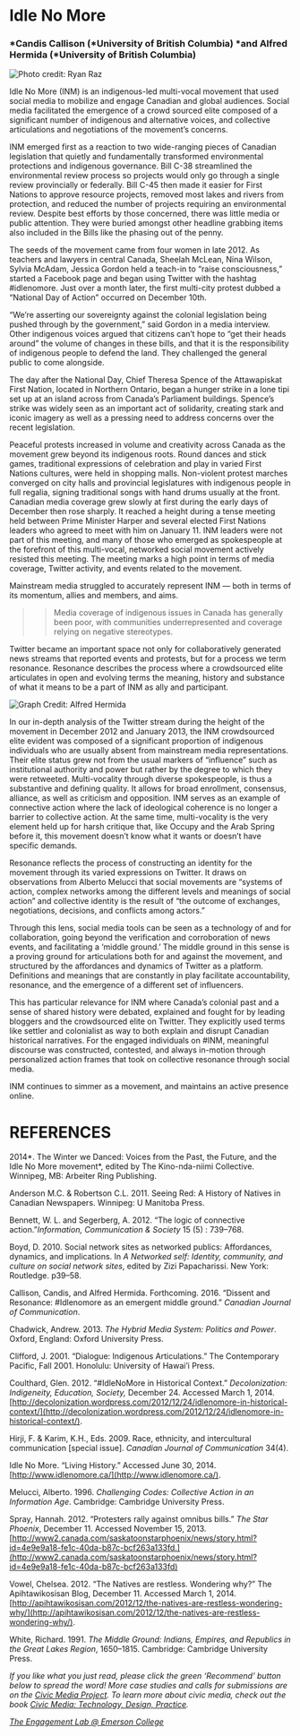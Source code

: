 # Idle No More

### *Candis Callison (*University of British Columbia) *and Alfred Hermida (*University of British Columbia)

![Photo credit: Ryan Raz](https://res.cloudinary.com/engagement-lab-home/image/upload/v1/homepage-2.0/news/medium/1_yJTAFnSAIlG95BAbXIcZSA.png)

Idle No More (INM) is an indigenous-led multi-vocal movement that used social media to mobilize and engage Canadian and global audiences. Social media facilitated the emergence of a crowd sourced elite composed of a significant number of indigenous and alternative voices, and collective articulations and negotiations of the movement’s concerns.

INM emerged first as a reaction to two wide-ranging pieces of Canadian legislation that quietly and fundamentally transformed environmental protections and indigenous governance. Bill C-38 streamlined the environmental review process so projects would only go through a single review provincially or federally. Bill C-45 then made it easier for First Nations to approve resource projects, removed most lakes and rivers from protection, and reduced the number of projects requiring an environmental review. Despite best efforts by those concerned, there was little media or public attention. They were buried amongst other headline grabbing items also included in the Bills like the phasing out of the penny.

The seeds of the movement came from four women in late 2012. As teachers and lawyers in central Canada, Sheelah McLean, Nina Wilson, Sylvia McAdam, Jessica Gordon held a teach-in to “raise consciousness,” started a Facebook page and began using Twitter with the hashtag #idlenomore. Just over a month later, the first multi-city protest dubbed a “National Day of Action” occurred on December 10th.

“We’re asserting our sovereignty against the colonial legislation being pushed through by the government,” said Gordon in a media interview. Other indigenous voices argued that citizens can’t hope to “get their heads around” the volume of changes in these bills, and that it is the responsibility of indigenous people to defend the land. They challenged the general public to come alongside.

The day after the National Day, Chief Theresa Spence of the Attawapiskat First Nation, located in Northern Ontario, began a hunger strike in a lone tipi set up at an island across from Canada’s Parliament buildings. Spence’s strike was widely seen as an important act of solidarity, creating stark and iconic imagery as well as a pressing need to address concerns over the recent legislation.

Peaceful protests increased in volume and creativity across Canada as the movement grew beyond its indigenous roots. Round dances and stick games, traditional expressions of celebration and play in varied First Nations cultures, were held in shopping malls. Non-violent protest marches converged on city halls and provincial legislatures with indigenous people in full regalia, signing traditional songs with hand drums usually at the front. Canadian media coverage grew slowly at first during the early days of December then rose sharply. It reached a height during a tense meeting held between Prime Minister Harper and several elected First Nations leaders who agreed to meet with him on January 11. INM leaders were not part of this meeting, and many of those who emerged as spokespeople at the forefront of this multi-vocal, networked social movement actively resisted this meeting. The meeting marks a high point in terms of media coverage, Twitter activity, and events related to the movement.

Mainstream media struggled to accurately represent INM — both in terms of its momentum, allies and members, and aims.

> > Media coverage of indigenous issues in Canada has generally been poor, with communities underrepresented and coverage relying on negative stereotypes.

Twitter became an important space not only for collaboratively generated news streams that reported events and protests, but for a process we term resonance. Resonance describes the process where a crowdsourced elite articulates in open and evolving terms the meaning, history and substance of what it means to be a part of INM as ally and participant.

![Graph Credit: Alfred Hermida](https://res.cloudinary.com/engagement-lab-home/image/upload/v1/homepage-2.0/news/medium/1_EWZtEKD6KmLFJxDNWegIHw.png)

In our in-depth analysis of the Twitter stream during the height of the movement in December 2012 and January 2013, the INM crowdsourced elite evident was composed of a significant proportion of indigenous individuals who are usually absent from mainstream media representations. Their elite status grew not from the usual markers of “influence” such as institutional authority and power but rather by the degree to which they were retweeted. Multi-vocality through diverse spokespeople, is thus a substantive and defining quality. It allows for broad enrollment, consensus, alliance, as well as criticism and opposition. INM serves as an example of connective action where the lack of ideological coherence is no longer a barrier to collective action. At the same time, multi-vocality is the very element held up for harsh critique that, like Occupy and the Arab Spring before it, this movement doesn’t know what it wants or doesn’t have specific demands.

Resonance reflects the process of constructing an identity for the movement through its varied expressions on Twitter. It draws on observations from Alberto Melucci that social movements are “systems of action, complex networks among the different levels and meanings of social action” and collective identity is the result of “the outcome of exchanges, negotiations, decisions, and conflicts among actors.”

Through this lens, social media tools can be seen as a technology of and for collaboration, going beyond the verification and corroboration of news events, and facilitating a ‘middle ground.’ The middle ground in this sense is a proving ground for articulations both for and against the movement, and structured by the affordances and dynamics of Twitter as a platform. Definitions and meanings that are constantly in play facilitate accountability, resonance, and the emergence of a different set of influencers.

This has particular relevance for INM where Canada’s colonial past and a sense of shared history were debated, explained and fought for by leading bloggers and the crowdsourced elite on Twitter. They explicitly used terms like settler and colonialist as way to both explain and disrupt Canadian historical narratives. For the engaged individuals on #INM, meaningful discourse was constructed, contested, and always in-motion through personalized action frames that took on collective resonance through social media.

INM continues to simmer as a movement, and maintains an active presence online.

# REFERENCES

2014*. The Winter we Danced: Voices from the Past, the Future, and the Idle No More movement*, edited by The Kino-nda-niimi Collective. Winnipeg, MB: Arbeiter Ring Publishing.

Anderson M.C. & Robertson C.L. 2011. Seeing Red: A History of Natives in Canadian Newspapers. Winnipeg: U Manitoba Press.

Bennett, W. L. and Segerberg, A. 2012. “The logic of connective action.”_Information, Communication & Society_ 15 (5) : 739–768.

Boyd, D. 2010. Social network sites as networked publics: Affordances, dynamics, and implications. In _A Networked self: Identity, community, and culture on social network sites_, edited by Zizi Papacharissi. New York: Routledge. p39–58.

Callison, Candis, and Alfred Hermida. Forthcoming. 2016. “Dissent and Resonance: #Idlenomore as an emergent middle ground.” _Canadian Journal of Communication_.

Chadwick, Andrew. 2013. _The Hybrid Media System: Politics and Power_. Oxford, England: Oxford University Press.

Clifford, J. 2001. “Dialogue: Indigenous Articulations.” The Contemporary Pacific, Fall 2001. Honolulu: University of Hawai’i Press.

Coulthard, Glen. 2012. “#IdleNoMore in Historical Context.” _Decolonization: Indigeneity, Education, Society,_ December 24. Accessed March 1, 2014.[http://decolonization.wordpress.com/2012/12/24/idlenomore-in-historical-context/](http://decolonization.wordpress.com/2012/12/24/idlenomore-in-historical-context/).

Hirji, F. & Karim, K.H., Eds. 2009. Race, ethnicity, and intercultural communication [special issue]. _Canadian Journal of Communication_ 34(4).

Idle No More. “Living History.” Accessed June 30, 2014.[http://www.idlenomore.ca/](http://www.idlenomore.ca/).

Melucci, Alberto. 1996. _Challenging Codes: Collective Action in an Information Age_. Cambridge: Cambridge University Press.

Spray, Hannah. 2012. “Protesters rally against omnibus bills.” _The Star Phoenix_, December 11. Accessed November 15, 2013.[http://www2.canada.com/saskatoonstarphoenix/news/story.html?id=4e9e9a18-fe1c-40da-b87c-bcf263a133fd.](http://www2.canada.com/saskatoonstarphoenix/news/story.html?id=4e9e9a18-fe1c-40da-b87c-bcf263a133fd)

Vowel, Chelsea. 2012. “The Natives are restless. Wondering why?” The Apihtawikosisan Blog, December 11. Accessed March 1, 2014.[http://apihtawikosisan.com/2012/12/the-natives-are-restless-wondering-why/](http://apihtawikosisan.com/2012/12/the-natives-are-restless-wondering-why/).

White, Richard. 1991. _The Middle Ground: Indians, Empires, and Republics in the Great Lakes Region_, 1650–1815. Cambridge: Cambridge University Press.

_If you like what you just read, please click the green ‘Recommend’ button below to spread the word! More case studies and calls for submissions are on the [Civic Media Project](http://www.civicmediaproject.com). To learn more about civic media, check out the book [Civic Media: Technology, Design, Practice](https://mitpress.mit.edu/books/civic-media)._

[_The Engagement Lab @ Emerson College_](http://elab.emerson.edu)

